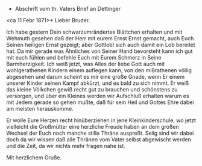 + Abschrift vom th. Vaters Brief an Dettinger

 <ca 11 Febr 1871>*
Lieber Bruder.

Ich habe gestern Dein schwarzumrändertes Blättchen erhalten und mit Wehmuth gesehen daß der Herr mit eurem Ernst Ernst gemacht, auch Euch Seinen heiligen Ernst gezeigt; aber Gottlob! sich auch damit ein Lob bereitet hat. Da mir gerade was Ähnliches von Seiner Hand bevorsteht kann ich gut mit euch fühlen und befehle Euch mit Eurem Schmerz in Seine Barmherzigkeit. Ich weiß jetzt, was Alles der liebe Gott auch mit wohlgerathenen Kindern einem auflegen kann, von den mißrathenen völlig abgesehen und darum scheint es mir eine große Gnade, wenn Er einem unserer Kinder seinen Kampf abkürzt, und es bald zu sich nimmt. Er weiß das kleine Völkchen gewiß recht gut zu brauchen und schönstens zu versorgen, und über ein Kleines werden wir Aufschluß erhalten warum es mit Jedem gerade so gehen mußte, daß für sein Heil und Gottes Ehre dabei am meisten herauskomme.

Er wolle Eure Herzen recht hinüberziehen in jene Kleinkinderschule, wo jetzt vielleicht die Großmütter eine herzliche Freude haben an dem großen Wechsel der Euch noch manche stille Thräne auspreßt. Selig sind wir dabei doch da wir wissen daß alle Thränen vom Vater selbst abgewischt werden und die Zeit, da wir nichts mehr fragen nahe ist.

 Mit herzlichem Gruße.
